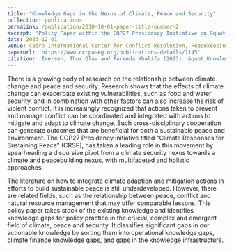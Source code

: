 ```yaml
---
title: "Knowledge Gaps in the Nexus of Climate, Peace and Security"
collection: publications
permalink: /publication/2010-10-01-paper-title-number-2
excerpt: 'Policy Paper within the COP27 Presidency Initiative on &quot;Climate Responses for Sustaining Peace&quot (CRSP) as a joint project between the CCCPA & NUPI.'
date: 2023-12-01
venue: Cairo International Center for Conflict Resolution, Peacekeeping and Peacebuilding (CCCPA) & Norwegian Institute of International Affairs (NUPI).
paperurl: 'https://www.cccpa-eg.org/publications-details/1145'
citation: 'Iversen, Thor Olav and Fareeda Khalifa (2023). &quot;Knowledge Gaps in the Nexus of Climate, Peace and Security.&quot; <i>Policy Paper</i>.'
---
```


There is a growing body of research on the relationship between climate change and peace and security. Research shows that the effects of climate change can exacerbate existing vulnerabilities, such as food and water security, and in combination with other factors can also increase the risk of violent conflict. It is increasingly recognized that actions taken to prevent and manage conflict can be coordinated and integrated with actions to mitigate and adapt to climate change. Such cross-disciplinary cooperation can generate outcomes that are beneficial for both a sustainable peace and environment. The COP27 Presidency initiative titled “Climate Responses for Sustaining Peace” (CRSP), has taken a leading role in this movement by spearheading a discursive pivot from a climate security nexus towards a climate and peacebuilding nexus, with multifaceted and holistic approaches.

The literature on how to integrate climate adaption and mitigation actions in efforts to build sustainable peace is still underdeveloped. However, there are related fields, such as the relationship between peace, conflict and natural resource management that may offer comparable lessons. This policy paper takes stock of the existing knowledge and identifies knowledge gaps for policy practice in the crucial, complex and emergent field of climate, peace and security. It classifies significant gaps in our actionable knowledge by sorting them into operational knowledge gaps, climate finance knowledge gaps, and gaps in the knowledge infrastructure.
